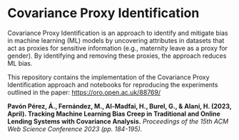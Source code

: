 # Covariance Proxy Identification

Covariance Proxy Identification is an approach to identify and mitigate bias in machine learning (ML) models by uncovering attributes in datasets that act as proxies for sensitive information (e.g., maternity leave as a proxy for gender). By identifying and removing these proxies, the approach reduces ML bias.  

This repository contains the implementation of the Covariance Proxy Identification approach and notebooks for reproducing the experiments outlined in the paper: https://oro.open.ac.uk/88769/

**Pavón Pérez, Á., Fernández, M., Al-Madfai, H., Burel, G., & Alani, H. (2023, April). Tracking Machine Learning Bias Creep in Traditional and Online Lending Systems with Covariance Analysis.** *Proceedings of the 15th ACM Web Science Conference 2023 (pp. 184-195)*. 
